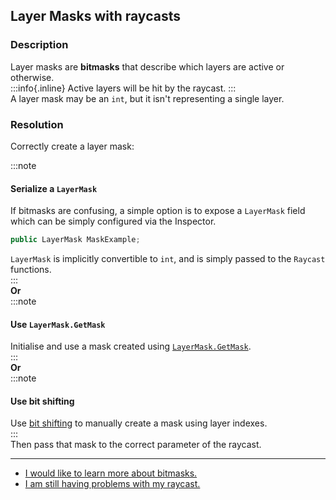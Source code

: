 ## Layer Masks with raycasts
### Description
Layer masks are **bitmasks** that describe which layers are active or otherwise.  
:::info{.inline}
Active layers will be hit by the raycast.
:::  
A layer mask may be an `int`, but it isn't representing a single layer.  
### Resolution
Correctly create a layer mask:

:::note  
#### Serialize a `LayerMask`
If bitmasks are confusing, a simple option is to expose a `LayerMask` field which can be simply configured via the Inspector.  
```csharp
public LayerMask MaskExample;
```
`LayerMask` is implicitly convertible to `int`, and is simply passed to the `Raycast` functions.  
:::  
**Or**  
:::note  
#### Use `LayerMask.GetMask`
Initialise and use a mask created using [`LayerMask.GetMask`](https://docs.unity3d.com/ScriptReference/LayerMask.GetMask.html).  
:::  
**Or**  
:::note  
#### Use bit shifting
Use [bit shifting](../Physics/Bitmasks.md#creating-masks) to manually create a mask using layer indexes.  
:::  
Then pass that mask to the correct parameter of the raycast.  


---
- [I would like to learn more about bitmasks.](../Physics/Bitmasks.md)
- [I am still having problems with my raycast.](Incorrect%20Parameters.md)